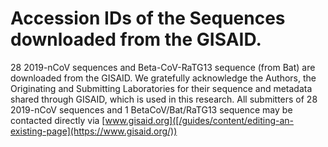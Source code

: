 # Accession IDs of the Sequences downloaded from the GISAID.
28 2019-nCoV sequences and Beta-CoV-RaTG13 sequence (from Bat) are downloaded from the 
GISAID. We gratefully acknowledge the Authors, the Originating and Submitting Laboratories for 
their sequence and metadata shared through GISAID, which is used in this research. All submitters 
of 28 2019-nCoV sequences and 1 BetaCoV/Bat/RaTG13 sequence may be contacted directly via [www.gisaid.org]([/guides/content/editing-an-existing-page](https://www.gisaid.org/))
